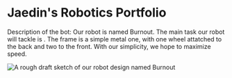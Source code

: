 # Jaedin's Robotics Portfolio

Description of the bot: Our robot is named Burnout. The main task our robot will tackle is . The frame is a simple metal one, with one wheel attatched to the back and two to the front. With our simplicity, we hope to maximize speed.

![A rough draft sketch of our robot design named Burnout](https://github-production-user-asset-6210df.s3.amazonaws.com/142936402/263374798-634b4432-265c-4e1c-9d37-08dae88b453b.jpeg)

